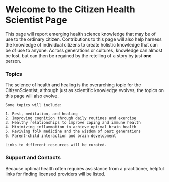 # Welcome to the Citizen Health Scientist Page

This page will report emerging health science knowledge that may be of use to the ordinary citizen. Contributions to this page will also help harness the knowledge of individual citizens to create holistic knowledge that can be of use to anyone. Across generations or cultures, knowledge can almost be lost, but can then be regained by the retelling of a story by just **one** person. 

### Topics

The science of health and healing is the overarching topic for the CitizenScientist, although just as scientific knowledge evolves, the topics on this page will also evolve. 

```
Some topics will include:

1. Rest, meditation, and healing
2. Improving cognition through daily routines and exercise
3. Healthy relationships to improve coping and immune health
4. Minimizing inflammation to achieve optimal brain health
5. Reviving folk medicine and the wisdom of past generations
6. Parent-child interaction and brain development

Links to different resources will be curated.

```
### Support and Contacts

Because optimal health often requires assistance from a practitioner, helpful links for finding licensed providers will be listed. 
